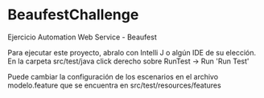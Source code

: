 # BeaufestChallenge
Ejercicio Automation Web Service - Beaufest

Para ejecutar este proyecto, abralo con Intelli J o algún IDE de su elección. En la carpeta src/test/java click derecho sobre RunTest -> Run 'Run Test'

Puede cambiar la configuración de los escenarios en el archivo modelo.feature que se encuentra en src/test/resources/features
